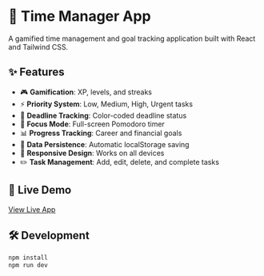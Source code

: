 # 🚀 Time Manager App

A gamified time management and goal tracking application built with React and Tailwind CSS.

## ✨ Features

- 🎮 **Gamification**: XP, levels, and streaks
- ⚡ **Priority System**: Low, Medium, High, Urgent tasks
- 📅 **Deadline Tracking**: Color-coded deadline status
- 🎯 **Focus Mode**: Full-screen Pomodoro timer
- 📊 **Progress Tracking**: Career and financial goals
- 💾 **Data Persistence**: Automatic localStorage saving
- 📱 **Responsive Design**: Works on all devices
- ✏️ **Task Management**: Add, edit, delete, and complete tasks

## 🔗 Live Demo

[View Live App](https://YOUR_USERNAME.github.io/time-manager-app/)

## 🛠️ Development

```bash
npm install
npm run dev
